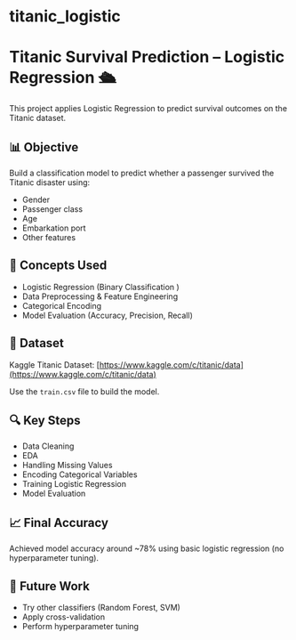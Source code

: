# titanic_logistic
# Titanic Survival Prediction – Logistic Regression 🛳️

This project applies Logistic Regression to predict survival outcomes on the Titanic dataset.

## 📊 Objective
Build a classification model to predict whether a passenger survived the Titanic disaster using:
- Gender
- Passenger class
- Age
- Embarkation port
- Other features

## 🧠 Concepts Used
- Logistic Regression (Binary Classification )
- Data Preprocessing & Feature Engineering
- Categorical Encoding
- Model Evaluation (Accuracy, Precision, Recall)

## 📁 Dataset
Kaggle Titanic Dataset: [https://www.kaggle.com/c/titanic/data](https://www.kaggle.com/c/titanic/data)

Use the `train.csv` file to build the model.

## 🔍 Key Steps
- Data Cleaning
- EDA
- Handling Missing Values
- Encoding Categorical Variables
- Training Logistic Regression
- Model Evaluation

## 📈 Final Accuracy
Achieved model accuracy around ~78% using basic logistic regression (no hyperparameter tuning).

## 🧪 Future Work
- Try other classifiers (Random Forest, SVM)
- Apply cross-validation
- Perform hyperparameter tuning
